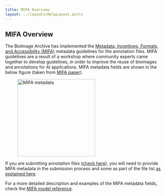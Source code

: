 ```yaml
---
title: MIFA Overview
layout: ../layouts/HelpLayout.astro
---
```


MIFA Overview
---------------------------------------
The BioImage Archive has implemented the [Metadata, Incentives, Formats, and Accessibility (MIFA)](https://doi.org/10.48550/arXiv.2311.10443) metadata guidelines for the annotation files. MIFA guidelines are a result of a workshop where community experts came together to develop guidelines, in order to improve the reuse of bioimages and annotations for AI applications. MIFA metadata fields are shown in the below figure (taken from [MIFA paper](https://doi.org/10.48550/arXiv.2311.10443)).

<figure>
<img src="/src/assets/MIFA_metadata.jpeg" alt="MIFA metadata" class="float-center float-top" style="height: 250px">
<figcaption class="figure-caption"></figcaption>
</figure>

If you are submitting annotation files ([check here](/bioimage-archive/aiglossary)), you will need to provide MIFA metadata in the submission process and some as part of the file list [as explained here](/bioimage-archive/submitannotations).

For a more detailed description and examples of the MIFA metadata fields, check the [MIFA model reference](/bioimage-archive/mifamodelreference/).
